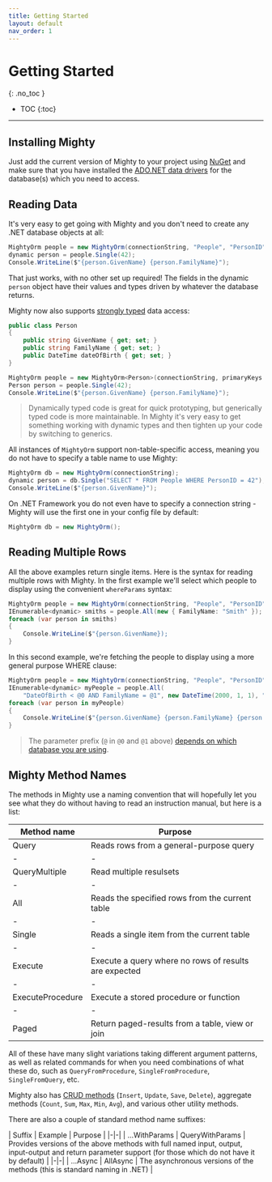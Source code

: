 ```yaml
---
title: Getting Started
layout: default
nav_order: 1
---
```


# Getting Started
{: .no_toc }

- TOC
{:toc}

---

## Installing Mighty

Just add the current version of Mighty to your project using [NuGet](https://www.nuget.org/packages/Mighty) and make sure that you have installed the [ADO.NET data drivers]() for the database(s) which you need to access.

## Reading Data

It's very easy to get going with Mighty and you don't need to create any .NET database objects at all:

```c#
MightyOrm people = new MightyOrm(connectionString, "People", "PersonID");
dynamic person = people.Single(42);
Console.WriteLine($"{person.GivenName} {person.FamilyName}");
```

That just works, with no other set up required! The fields in the dynamic `person` object have their values and types driven by whatever the database returns.

Mighty now also supports [strongly typed](strongly-typed-mighty) data access:

```c#
public class Person
{
    public string GivenName { get; set; }
    public string FamilyName { get; set; }
    public DateTime dateOfBirth { get; set; }
}

MightyOrm people = new MightyOrm<Person>(connectionString, primaryKeys: "PersonID");
Person person = people.Single(42);
Console.WriteLine($"{person.GivenName} {person.FamilyName}");
```

> Dynamically typed code is great for quick prototyping, but generically typed code is more maintainable. In Mighty it's very easy to get something working with dynamic types and then tighten up your code by switching to generics.

All instances of `MightyOrm` support non-table-specific access, meaning you do not have to specify a table name to use Mighty:

```c#
MightyOrm db = new MightyOrm(connectionString);
dynamic person = db.Single("SELECT * FROM People WHERE PersonID = 42");
Console.WriteLine($"{person.GivenName}");
```

On .NET Framework you do not even have to specify a connection string - Mighty will use the first one in your config file by default:

```c#
MightyOrm db = new MightyOrm();
```

## Reading Multiple Rows

All the above examples return single items. Here is the syntax for reading multiple rows with Mighty. In the first example we'll select which people to display using the convenient `whereParams` syntax:

```c#
MightyOrm people = new MightyOrm(connectionString, "People", "PersonID");
IEnumerable<dynamic> smiths = people.All(new { FamilyName: "Smith" });
foreach (var person in smiths)
{
    Console.WriteLine($"{person.GivenName});
}
```

In this second example, we're fetching the people to display using a more general purpose WHERE clause:


```c#
MightyOrm people = new MightyOrm(connectionString, "People", "PersonID");
IEnumerable<dynamic> myPeople = people.All(
    "DateOfBirth < @0 AND FamilyName = @1", new DateTime(2000, 1, 1), "Smith");
foreach (var person in myPeople)
{
    Console.WriteLine($"{person.GivenName} {person.FamilyName} {person.DateOfBirth}");
}
```

> The parameter prefix (`@` in `@0` and `@1` above) [depends on which database you are using](supported-databases).

## Mighty Method Names

The methods in Mighty use a naming convention that will hopefully let you see what they do without having to read an instruction manual, but here is a list:

 | Method name | Purpose |
 |-|-|
 | Query | Reads rows from a general-purpose query |
 |-|-|
 | QueryMultiple | Read multiple resulsets |
 |-|-|
 | All | Reads the specified rows from the current table |
 |-|-|
 | Single | Reads a single item from the current table |
 |-|-|
 | Execute | Execute a query where no rows of results are expected |
 |-|-|
 | ExecuteProcedure | Execute a stored procedure or function |
 |-|-|
 | Paged | Return paged-results from a table, view or join |

All of these have many slight variations taking different argument patterns, as well as related commands for when you need combinations of what these do, such as `QueryFromProcedure`, `SingleFromProcedure`, `SingleFromQuery`, etc.

Mighty also has [CRUD methods](crud-actions) (`Insert`, `Update`, `Save`, `Delete`), aggregate methods (`Count`, `Sum`, `Max`, `Min`, `Avg`), and various other utility methods.

There are also a couple of standard method name suffixes:

 | Suffix | Example | Purpose |
 |-|-|
 | ...WithParams | QueryWithParams | Provides versions of the above methods with full named input, output, input-output and return parameter support (for those which do not have it by default) |
 |-|-|
 | ...Async | AllAsync | The asynchronous versions of the methods (this is standard naming in .NET) |
  